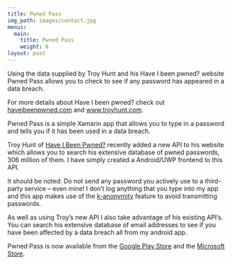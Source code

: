 ```yaml
---
title: Pwned Pass
img_path: images/contact.jpg
menus:
  main:
    title: Pwned Pass
    weight: 6
layout: post
---
```


Using the data supplied by Troy Hunt and his Have I been pwned? website Pwned Pass allows you to check to see if any password has appeared in a data breach.

For more details about Have I been pwned? check out <a href="https://haveibeenpwned.com/">haveibeenpwned.com</a> and <a hre="http://www.troyhunt.com/">www.troyhunt.com</a>.

Pwned Pass is a simple Xamarin app that allows you to type in a password and tells you if it has been used in a data breach.

Troy Hunt of <a href="https://haveibeenpwned.com/">Have I Been Pwned?</a> recently added a new API to his website which allows you to search his extensive database of pwned passwords, 306 million of them. I have simply created a Android/UWP frontend to this API.

It should be noted: Do not send any password you actively use to a third-party service – even mine! I don’t log anything that you type into my app and this app makes use of the <a href="https://www.troyhunt.com/ive-just-launched-pwned-passwords-version-2/">k-anonymity</a> feature to avoid transmitting passwords.

As well as using Troy’s new API I also take advantage of his existing API’s. You can search his extensive database of email addresses to see if you have been affected by a data breach all from my android app.

Pwned Pass is now available from the <a href="https://play.google.com/store/apps/details?id=pwnedpasswords.pwnedpasswords">Google Play Store</a> and the <a href="https://www.microsoft.com/en-gb/p/pwned-pass/9nm2whnztnlt">Microsoft Store</a>.